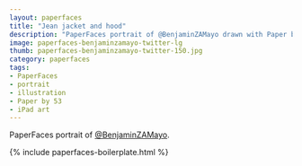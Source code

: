 ```yaml
---
layout: paperfaces
title: "Jean jacket and hood"
description: "PaperFaces portrait of @BenjaminZAMayo drawn with Paper by 53 on an iPad."
image: paperfaces-benjaminzamayo-twitter-lg
thumb: paperfaces-benjaminzamayo-twitter-150.jpg
category: paperfaces
tags: 
- PaperFaces
- portrait
- illustration
- Paper by 53
- iPad art
---
```


PaperFaces portrait of [@BenjaminZAMayo](http://twitter.com/BenjaminZAMayo).

{% include paperfaces-boilerplate.html %}